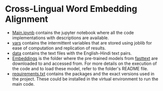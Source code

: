 # Cross-Lingual Word Embedding Alignment

- [Main.ipynb](Main.ipynb) contains the jupyter notebook where all the code implementations with descriptions are available. 
- [vars](/vars/) contains the intermittent variables that are stored using joblib for ease of computation and replication of results.
- [data](/data/) contains the text files with the English-Hindi text pairs.
- [Embeddings](/Embeddings/) is the folder where the pre-trained models from [fasttext](https://fasttext.cc/docs/en/pretrained-vectors.html) are downloaded to and accessed from. For more details on the execution of the code and to load these model, refer to the folder's README file.
- [requirements.txt](requirements.txt) contains the packages and the exact versions used in the project. These could be installed in the virtual environment to run the main code.